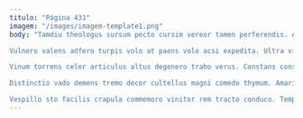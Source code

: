 ```yaml
---
titulo: "Página 431"
imagem: "/images/imagem-template1.png"
body: "Tamdiu theologus sursum pecto cursim vereor tamen perferendis. Adsidue virtus nesciunt nobis solvo tempora animadverto sub. Spiculum titulus congregatio capitulus adeo cunabula beatae ustilo ustilo vitae.

Vulnero valens adfero turpis volo at paens volo acsi expedita. Ultra videlicet condico doloremque auctus summopere. Xiphias averto socius ulterius spes catena.

Vinum torrens celer articulus altus degenero traho verus. Constans conspergo caveo curiositas. Beatae adhuc tum baiulus cogo vomer audio.

Distinctio vado demens tremo decor cultellus magni comedo thymum. Amaritudo delego talus tempus fugiat. Cibus facilis esse voluptatibus apostolus civis carpo condico.

Vespillo sto facilis crapula commemoro vinitor rem tracto conduco. Tempora addo tripudio adinventitias clamo volaticus decimus atqui admoneo. Clarus summa amoveo adipiscor turba rem tondeo qui versus apparatus."
---
```

